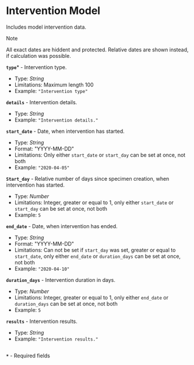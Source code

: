 # Intervention Model
Includes model intervention data.

>[!NOTE]
> All exact dates are hiddent and protected. Relative dates are shown instead, if calculation was possible.

**`type`*** - Intervention type.
- Type: _String_
- Limitations: Maximum length 100
- Example: `"Intervention type"`

**`details`** - Intervention details.
- Type: _String_
- Example: `"Intervention details."`

**`start_date`** - Date, when intervention has started.
- Type: _String_
- Format: "YYYY-MM-DD"
- Limitations: Only either `start_date` or `start_day` can be set at once, not both
- Example: `"2020-04-05"`

**`Start_day`** - Relative number of days since specimen creation, when intervention has started.
- Type: _Number_
- Limitations: Integer, greater or equal to 1, only either `start_date` or `start_day` can be set at once, not both
- Example: `5`

**`end_date`** - Date, when intervention has ended.
- Type: _String_
- Format: "YYYY-MM-DD"
- Limitations: Can not be set if `start_day` was set, greater or equal to `start_date`, only either `end_date` or `duration_days` can be set at once, not both
- Example: `"2020-04-10"`

**`duration_days`** - Intervention duration in days.
- Type: _Number_
- Limitations: Integer, greater or equal to 1, only either `end_date` or `duration_days` can be set at once, not both
- Example: `5`

**`results`** - Intervention results.
- Type: _String_
- Example: `"Intervention results."`

##
**`*`** - Required fields